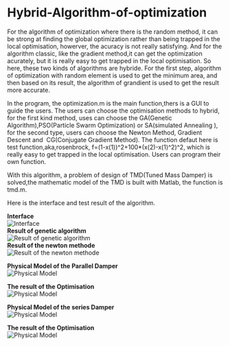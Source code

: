 # Hybrid-Algorithm-of-optimization
For the algorithm of optimization where there is the random method, it can be strong at finding the global optimization rather than being 
trapped in the local optimisation, howerver, the acuracy is not really satisfying. And  for the algorithm classic, like the gradient method,it can get the optimization acurately, but it is really easy to get trapped in the local optimisation. So here, these two kinds of algorithms are hybride. For the first step,  algorithm of optimization with random element is used to get the minimum area, and then based on its result, the algorithm of grandient is used to get the result more accurate.

In the program, the optimization.m is the main function,thers is a GUI to guide the users. The users can choose the optimisation methods to hybrid, for the first kind method, uses can choose the GA(Genetic Algorithm),PSO(Particle Swarm Optimization) or SA(simulated Annealing ), for the second type, users can choose the Newton Method, Gradient Descent and  CG(Conjugate Gradient Method). The function defaut here is test function,aka,rosenbrock, f=(1-x(1))^2+100*(x(2)-x(1)^2)^2, which is really easy to get trapped in the local optimisation. Users can program their own function. 

With this algorithm, a problem of design of TMD(Tuned Mass Damper) is solved,the mathematic model of the TMD is built with Matlab, the function is tmd.m. 

Here is the interface and test result of the algorithm.

**Interface**  
![Interface](https://github.com/kyle662606957/Hybrid-Algorithm-of-optimization/blob/master/Img/Interface.PNG)  
**Result of genetic algorithm**  
![Result of genetic algorithm](https://github.com/kyle662606957/Hybrid-Algorithm-of-optimization/blob/master/Img/Result%20of%20Genetic%20Algorithm.PNG)  
**Result of the newton methode**  
![Result of the newton methode](https://github.com/kyle662606957/Hybrid-Algorithm-of-optimization/blob/master/Img/result%20of%20the%20Newton%20Method.PNG) 

**Physical Model of the Parallel Damper**  
![Physical Model](https://github.com/kyle662606957/Hybrid-Algorithm-of-optimization/blob/master/Img/Damper1.png) 

**The result of the Optimisation**  
![Physical Model](https://github.com/kyle662606957/Hybrid-Algorithm-of-optimization/blob/master/Img/Result1.png) 

**Physical Model of the series Damper**  
![Physical Model](https://github.com/kyle662606957/Hybrid-Algorithm-of-optimization/blob/master/Img/damper2.png) 

**The result of the Optimisation**  
![Physical Model](https://github.com/kyle662606957/Hybrid-Algorithm-of-optimization/blob/master/Img/Result2.png) 
